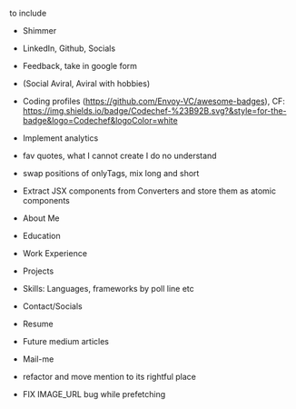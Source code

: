 to include 
- Shimmer
- LinkedIn, Github, Socials
- Feedback, take in google form
- (Social Aviral, Aviral with hobbies)
- Coding profiles (https://github.com/Envoy-VC/awesome-badges), CF: https://img.shields.io/badge/Codechef-%23B92B.svg?&style=for-the-badge&logo=Codechef&logoColor=white

- Implement analytics
- fav quotes, what I cannot create I do no understand
- swap positions of onlyTags, mix long and short
- Extract JSX components from Converters and store them as atomic components
- About Me
- Education
- Work Experience
- Projects 
- Skills: Languages, frameworks by poll line etc
- Contact/Socials
- Resume
- Future medium articles
- Mail-me
- refactor and move mention to its rightful place
- FIX IMAGE_URL bug while prefetching